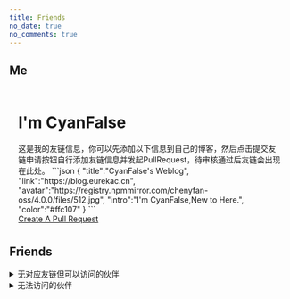 ```yaml
---
title: Friends
no_date: true
no_comments: true
---
```


## Me

<div class="container">
    <div class="card" style="padding: 8px 16px;">
        <div>
            <h1>I'm CyanFalse</h1>
            这是我的友链信息，你可以先添加以下信息到自己的博客，然后点击提交友链申请按钮自行添加友链信息并发起PullRequest，待审核通过后友链会出现在此处。
            ```json
            {
                "title":"CyanFalse's Weblog",
                "link":"https://blog.eurekac.cn",
                "avatar":"https://registry.npmmirror.com/chenyfan-oss/4.0.0/files/512.jpg",
                "intro":"I'm CyanFalse,New to Here.",
                "color":"#ffc107"
            }
            ```
            <div class="actions">
                <div class="right">
                    <a class="action-button-primary" href="https://github.com/ChenYFan/CyanBlog/blob/main/themes/cyanset/source/links.json">Create A Pull Request</a>
                </div>
            </div>
        </div>
    </div>
</div>

## Friends
<div class="container">
    <div class="card-grid" id="normal-friends"></div>
    <details>
        <summary>无对应友链但可以访问的伙伴</summary>
        <div class="card-grid" id="unrelink-friends"></div>
    </details>
    <details>
        <summary>无法访问的伙伴</summary>
        <div class="card-grid" id="unaccessible-friends"></div>
    </details>
</div>

<script>
    setTimeout(async () => {
        const FriendsData = await fetch("/links.json").then(res => res.json());
        const $1 = document.getElementById("normal-friends");
        const $2 = document.getElementById("unrelink-friends");
        const $3 = document.getElementById("unaccessible-friends");

        FriendsData.forEach(friend => {
            const childHtml = ` <div class="card">
        <div class="cover-img">
            <img class="lazy" src="${friend.image}" alt="${friend.title}">
        </div>
        <div class="content">
            <p class="title">${friend.title}</p>
            <p class="description">${friend.intro}</p>
        </div>
        <div class="actions">
            <div class="right">
                <a class="action-button-primary" href="${friend.link}">Visit</a>
            </div>
        </div>
    </div> `
            const child = document.createElement("div");
            child.innerHTML = childHtml;
            if (friend.relink) {
                $1.appendChild(child);
            } else if (friend.unaccessible) {
                $3.appendChild(child);
            } else {
                $2.appendChild(child);
            }
        });
    }, 200);
</script>